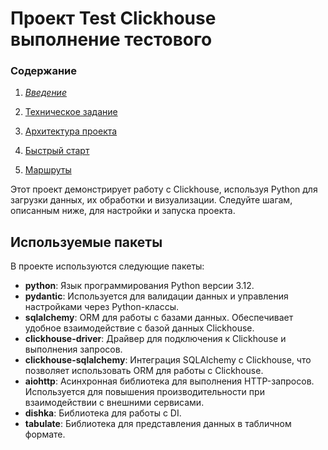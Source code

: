 # Проект Test Clickhouse выполнение тестового 

### Содержание
1. *[Введение](README.md)*

2. [Техническое задание](docs/2_specification.md)

3. [Архитектура проекта](docs/3_architecture.md)

4. [Быстрый старт](docs/4_quick_start.md)

5. [Маршруты](docs/5_routes.md)


Этот проект демонстрирует работу с Clickhouse, используя Python для загрузки данных, их обработки и визуализации. Следуйте шагам, описанным ниже, для настройки и запуска проекта.

## Используемые пакеты

В проекте используются следующие пакеты:

- **python**: Язык программирования Python версии 3.12.
- **pydantic**: Используется для валидации данных и управления настройками через Python-классы.
- **sqlalchemy**: ORM для работы с базами данных. Обеспечивает удобное взаимодействие с базой данных Clickhouse.
- **clickhouse-driver**: Драйвер для подключения к Clickhouse и выполнения запросов.
- **clickhouse-sqlalchemy**: Интеграция SQLAlchemy с Clickhouse, что позволяет использовать ORM для работы с Clickhouse.
- **aiohttp**: Асинхронная библиотека для выполнения HTTP-запросов. Используется для повышения производительности при взаимодействии с внешними сервисами.
- **dishka**: Библиотека для работы с DI.
- **tabulate**: Библиотека для представления данных в табличном формате.